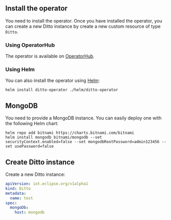 ## Install the operator

You need to install the operator. Once you have installed the operator, you can create a new Ditto instance by
create a new custom resource of type `Ditto`.

### Using OperatorHub

The operator is available on [OperatorHub](https://operatorhub.io/operator/ditto-operator).

### Using Helm

You can also install the operator using [Helm](https://helm.sh/):

    helm install ditto-operator ./helm/ditto-operator

## MongoDB

You need to provide a MongoDB instance. You can easily deploy one with
the following Helm chart:

    helm repo add bitnami https://charts.bitnami.com/bitnami
    helm install mongodb bitnami/mongodb --set securityContext.enabled=false --set mongodbRootPassword=admin123456 --set usePassword=false

## Create Ditto instance

Create a new Ditto instance:

~~~yaml
apiVersion: iot.eclipse.org/v1alpha1
kind: Ditto
metadata:
  name: test
spec:
  mongoDb:
    host: mongodb
~~~

